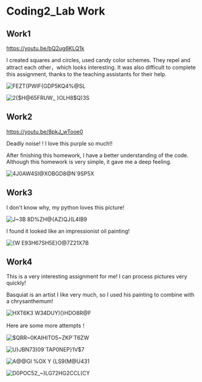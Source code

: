 # Coding2_Lab Work

## Work1

https://youtu.be/bQ2ug6KLQ1k

I created squares and circles, used candy color schemes. They repel and attract each other，which looks interesting. It was also difficult to complete this assignment, thanks to the teaching assistants for their help.

![FEZT{PW`IF`{GDP5KQ4%@SL](https://user-images.githubusercontent.com/118484191/225315350-1e12c241-8ac8-4ee9-8fc0-871705a7397a.png)

![2{$H@65FRUW_ }OLH8$Q)3S](https://user-images.githubusercontent.com/118484191/225315388-601e1935-2a04-4b0c-b212-fbf16f3c1ffe.png)

## Work2

https://youtu.be/8pkJ_wTooe0

Deadly noise! ! I love this purple so much!! 

After finishing this homework, I have a better understanding of the code. Although this homework is very simple, it gave me a deep feeling.

![4J0AW4SI@XOBGD8@N`9SP5X](https://user-images.githubusercontent.com/118484191/225320732-918c3b1d-dc77-4693-935c-0f3bd2fdafcd.png)

## Work3

I don't know why, my python loves this picture!

![J~3B 8D%ZH@{AZ)QJ(L4IB9](https://user-images.githubusercontent.com/118484191/225368042-858ad9e2-dfea-43c1-8d16-19254a665988.png)

I found it looked like an impressionist oil painting!

![{W E93H67SH5E}O@7Z21X7B](https://user-images.githubusercontent.com/118484191/225367742-ec7c8a53-32c4-495d-bcd9-1cacd73d6bb5.png)

## Work4

This is a very interesting assignment for me! I can process pictures very quickly!

Basquiat is an artist I like very much, so I used his painting to combine with a chrysanthemum!

![HXT6K3 W34DUY)(}HDO8R@F](https://user-images.githubusercontent.com/118484191/225362596-c9054121-9bb8-49a6-8da6-c553c7abd562.png)

Here are some more attempts！

![$QRR~0KAIHITO5~ZKP`T6ZW](https://user-images.githubusercontent.com/118484191/225363538-840cd4a9-dba1-4d45-a5ca-e1d1e572cef7.png)

![U}JBN73)09`TAP0NEP}1V$7](https://user-images.githubusercontent.com/118484191/225363580-07620bfa-747a-4286-98b3-26cf2e096c06.png)

![A@@GI %OX Y {LS9(M@U431](https://user-images.githubusercontent.com/118484191/225363643-093a695f-c55d-482b-8505-8fd10c3cac6d.png)

![D0POC52_~)LG72HG2CCL(CY](https://user-images.githubusercontent.com/118484191/225363699-39002955-5ec8-45d5-9c82-8084165e87c1.png)


